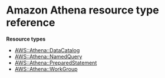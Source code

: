 # Amazon Athena resource type reference<a name="AWS_Athena"></a>

**Resource types**
+ [AWS::Athena::DataCatalog](aws-resource-athena-datacatalog.md)
+ [AWS::Athena::NamedQuery](aws-resource-athena-namedquery.md)
+ [AWS::Athena::PreparedStatement](aws-resource-athena-preparedstatement.md)
+ [AWS::Athena::WorkGroup](aws-resource-athena-workgroup.md)